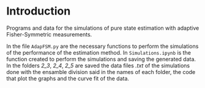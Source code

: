 # Introduction
Programs and data for the simulations of pure state estimation with adaptive Fisher-Symmetric measurements.

In the file `AdapFSM.py` are the necessary functions to perform the simulations of the performance of the estimation method. In `Simulations.ipynb` is the function created to perform the simulations and saving the generated data. In the folders *2_3*, *2_4*, *2_5* are saved the data files *.txt* of the simulations done with the ensamble division said in the names of each folder, the code that plot the graphs and the curve fit of the data. 
